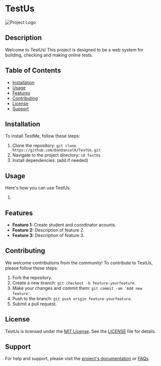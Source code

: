 # TestUs

![Project Logo](link/to/your/logo.png)

## Description

Welcome to TestUs! This project is designed to be a web system for building, checking and making online tests.

## Table of Contents

- [Installation](#installation)
- [Usage](#usage)
- [Features](#features)
- [Contributing](#contributing)
- [License](#license)
- [Support](#support)

## Installation

To install TestMe, follow these steps:

1. Clone the repository: `git clone https://github.com/DanDanielK/TestUs.git`
2. Navigate to the project directory: `cd TestUs`
3. Install dependencies: (add if needed)

## Usage

Here's how you can use TestUs:

1. 

## Features

- **Feature 1:** Create student and coordinator acounts.
- **Feature 2:** Description of feature 2.
- **Feature 3:** Description of feature 3.

## Contributing

We welcome contributions from the community! To contribute to TestUs, please follow these steps:

1. Fork the repository.
2. Create a new branch: `git checkout -b feature-yourfeature`.
3. Make your changes and commit them: `git commit -am 'Add new feature'`.
4. Push to the branch: `git push origin feature-yourfeature`.
5. Submit a pull request.

## License

TestUs is licensed under the [MIT License](link-to-license). See the [LICENSE](link-to-license) file for details.

## Support

For help and support, please visit the [project's documentation](link-to-docs) or [FAQs](link-to-faqs). 


